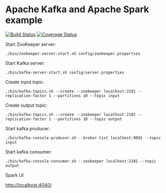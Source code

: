 # Apache Kafka and Apache Spark example

[![Build Status](https://travis-ci.org/mkuthan/example-spark-kafka.svg?branch=master)](https://travis-ci.org/mkuthan/example-spark-kafka) [![Coverage Status](https://img.shields.io/coveralls/mkuthan/example-spark-kafka.svg)](https://coveralls.io/r/mkuthan/example-spark-kafka?branch=master)


Start ZooKeeper server:

```
./bin/zookeeper-server-start.sh config/zookeeper.properties
```

Start Kafka server:

```
./bin/kafka-server-start.sh config/server.properties
```

Create input topic:

```
./bin/kafka-topics.sh --create --zookeeper localhost:2181 --replication-factor 1 --partitions 10 --topic input
```

Create output topic:

```
./bin/kafka-topics.sh --create --zookeeper localhost:2181 --replication-factor 1 --partitions 10 --topic output
```

Start kafka producer:

```
./bin/kafka-console-producer.sh --broker-list localhost:9092 --topic input
```

Start kafka consumer:

```
./bin/kafka-console-consumer.sh --zookeeper localhost:2181 --topic output
```

Spark UI

[http://localhost:4040/](http://localhost:4040/)
